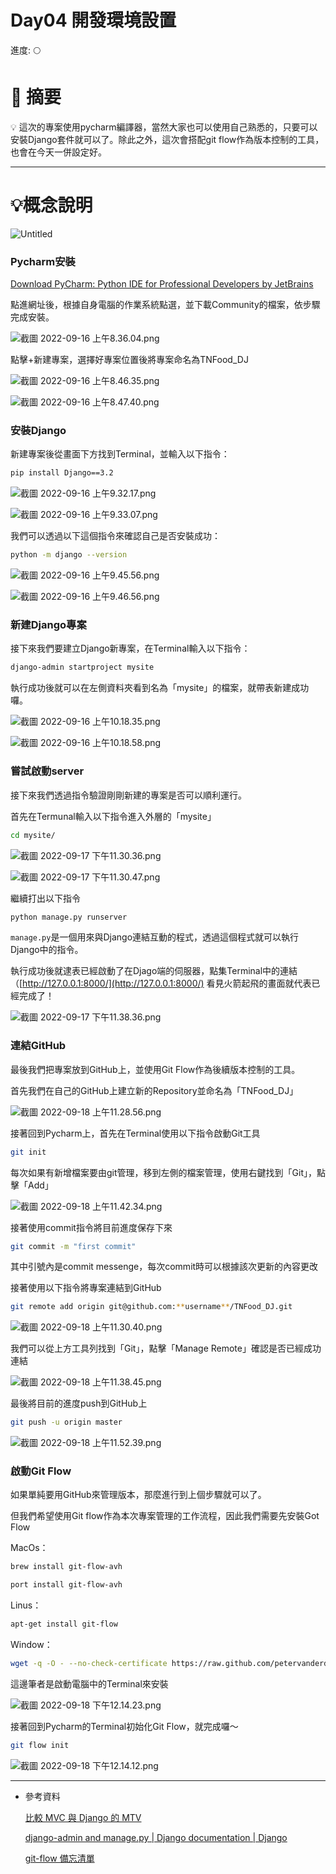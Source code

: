 # Day04 開發環境設置

進度: 🌕

# 🏁 摘要

<aside>
💡 這次的專案使用pycharm編譯器，當然大家也可以使用自己熟悉的，只要可以安裝Django套件就可以了。除此之外，這次會搭配git flow作為版本控制的工具，也會在今天一併設定好。

</aside>

---

# 💡概念說明

![Untitled](Day04%20%E9%96%8B%E7%99%BC%E7%92%B0%E5%A2%83%E8%A8%AD%E7%BD%AE%204858d308e816408eb291f83aeae4ad51/Untitled.png)

### Pycharm安裝

[Download PyCharm: Python IDE for Professional Developers by JetBrains](https://www.jetbrains.com/pycharm/download/#section=mac)

點進網址後，根據自身電腦的作業系統點選，並下載Community的檔案，依步驟完成安裝。

![截圖 2022-09-16 上午8.36.04.png](Day04%20%E9%96%8B%E7%99%BC%E7%92%B0%E5%A2%83%E8%A8%AD%E7%BD%AE%204858d308e816408eb291f83aeae4ad51/%25E6%2588%25AA%25E5%259C%2596_2022-09-16_%25E4%25B8%258A%25E5%258D%25888.36.04.png)

點擊+新建專案，選擇好專案位置後將專案命名為TNFood_DJ

![截圖 2022-09-16 上午8.46.35.png](Day04%20%E9%96%8B%E7%99%BC%E7%92%B0%E5%A2%83%E8%A8%AD%E7%BD%AE%204858d308e816408eb291f83aeae4ad51/%25E6%2588%25AA%25E5%259C%2596_2022-09-16_%25E4%25B8%258A%25E5%258D%25888.46.35.png)

![截圖 2022-09-16 上午8.47.40.png](Day04%20%E9%96%8B%E7%99%BC%E7%92%B0%E5%A2%83%E8%A8%AD%E7%BD%AE%204858d308e816408eb291f83aeae4ad51/%25E6%2588%25AA%25E5%259C%2596_2022-09-16_%25E4%25B8%258A%25E5%258D%25888.47.40.png)

### 安裝Django

新建專案後從畫面下方找到Terminal，並輸入以下指令：

```bash
pip install Django==3.2
```

![截圖 2022-09-16 上午9.32.17.png](Day04%20%E9%96%8B%E7%99%BC%E7%92%B0%E5%A2%83%E8%A8%AD%E7%BD%AE%204858d308e816408eb291f83aeae4ad51/%25E6%2588%25AA%25E5%259C%2596_2022-09-16_%25E4%25B8%258A%25E5%258D%25889.32.17.png)

![截圖 2022-09-16 上午9.33.07.png](Day04%20%E9%96%8B%E7%99%BC%E7%92%B0%E5%A2%83%E8%A8%AD%E7%BD%AE%204858d308e816408eb291f83aeae4ad51/%25E6%2588%25AA%25E5%259C%2596_2022-09-16_%25E4%25B8%258A%25E5%258D%25889.33.07.png)

我們可以透過以下這個指令來確認自己是否安裝成功：

```bash
python -m django --version
```

![截圖 2022-09-16 上午9.45.56.png](Day04%20%E9%96%8B%E7%99%BC%E7%92%B0%E5%A2%83%E8%A8%AD%E7%BD%AE%204858d308e816408eb291f83aeae4ad51/%25E6%2588%25AA%25E5%259C%2596_2022-09-16_%25E4%25B8%258A%25E5%258D%25889.45.56.png)

![截圖 2022-09-16 上午9.46.56.png](Day04%20%E9%96%8B%E7%99%BC%E7%92%B0%E5%A2%83%E8%A8%AD%E7%BD%AE%204858d308e816408eb291f83aeae4ad51/%25E6%2588%25AA%25E5%259C%2596_2022-09-16_%25E4%25B8%258A%25E5%258D%25889.46.56.png)

### 新建Django專案

接下來我們要建立Django新專案，在Terminal輸入以下指令：

```bash
django-admin startproject mysite
```

執行成功後就可以在左側資料夾看到名為「mysite」的檔案，就帶表新建成功囉。

![截圖 2022-09-16 上午10.18.35.png](Day04%20%E9%96%8B%E7%99%BC%E7%92%B0%E5%A2%83%E8%A8%AD%E7%BD%AE%204858d308e816408eb291f83aeae4ad51/%25E6%2588%25AA%25E5%259C%2596_2022-09-16_%25E4%25B8%258A%25E5%258D%258810.18.35.png)

![截圖 2022-09-16 上午10.18.58.png](Day04%20%E9%96%8B%E7%99%BC%E7%92%B0%E5%A2%83%E8%A8%AD%E7%BD%AE%204858d308e816408eb291f83aeae4ad51/%25E6%2588%25AA%25E5%259C%2596_2022-09-16_%25E4%25B8%258A%25E5%258D%258810.18.58.png)

### 嘗試啟動server

接下來我們透過指令驗證剛剛新建的專案是否可以順利運行。

首先在Termunal輸入以下指令進入外層的「mysite」

```bash
cd mysite/
```

![截圖 2022-09-17 下午11.30.36.png](Day04%20%E9%96%8B%E7%99%BC%E7%92%B0%E5%A2%83%E8%A8%AD%E7%BD%AE%204858d308e816408eb291f83aeae4ad51/%25E6%2588%25AA%25E5%259C%2596_2022-09-17_%25E4%25B8%258B%25E5%258D%258811.30.36.png)

![截圖 2022-09-17 下午11.30.47.png](Day04%20%E9%96%8B%E7%99%BC%E7%92%B0%E5%A2%83%E8%A8%AD%E7%BD%AE%204858d308e816408eb291f83aeae4ad51/%25E6%2588%25AA%25E5%259C%2596_2022-09-17_%25E4%25B8%258B%25E5%258D%258811.30.47.png)

繼續打出以下指令

```bash
python manage.py runserver
```

`manage.py`是一個用來與Django連結互動的程式，透過這個程式就可以執行Django中的指令。

執行成功後就逮表已經啟動了在Djago端的伺服器，點集Terminal中的連結（[http://127.0.0.1:8000/](http://127.0.0.1:8000/)
看見火箭起飛的畫面就代表已經完成了！

![截圖 2022-09-17 下午11.38.36.png](Day04%20%E9%96%8B%E7%99%BC%E7%92%B0%E5%A2%83%E8%A8%AD%E7%BD%AE%204858d308e816408eb291f83aeae4ad51/%25E6%2588%25AA%25E5%259C%2596_2022-09-17_%25E4%25B8%258B%25E5%258D%258811.38.36.png)

### 連結GitHub

最後我們把專案放到GitHub上，並使用Git Flow作為後續版本控制的工具。

首先我們在自己的GitHub上建立新的Repository並命名為「TNFood_DJ」

![截圖 2022-09-18 上午11.28.56.png](Day04%20%E9%96%8B%E7%99%BC%E7%92%B0%E5%A2%83%E8%A8%AD%E7%BD%AE%204858d308e816408eb291f83aeae4ad51/%25E6%2588%25AA%25E5%259C%2596_2022-09-18_%25E4%25B8%258A%25E5%258D%258811.28.56.png)

接著回到Pycharm上，首先在Terminal使用以下指令啟動Git工具

```bash
git init
```

每次如果有新增檔案要由git管理，移到左側的檔案管理，使用右鍵找到「Git」，點擊「Add」

![截圖 2022-09-18 上午11.42.34.png](Day04%20%E9%96%8B%E7%99%BC%E7%92%B0%E5%A2%83%E8%A8%AD%E7%BD%AE%204858d308e816408eb291f83aeae4ad51/%25E6%2588%25AA%25E5%259C%2596_2022-09-18_%25E4%25B8%258A%25E5%258D%258811.42.34.png)

接著使用commit指令將目前進度保存下來

```bash
git commit -m "first commit"
```

其中引號內是commit messenge，每次commit時可以根據該次更新的內容更改

接著使用以下指令將專案連結到GitHub

```bash
git remote add origin git@github.com:**username**/TNFood_DJ.git
```

![截圖 2022-09-18 上午11.30.40.png](Day04%20%E9%96%8B%E7%99%BC%E7%92%B0%E5%A2%83%E8%A8%AD%E7%BD%AE%204858d308e816408eb291f83aeae4ad51/%25E6%2588%25AA%25E5%259C%2596_2022-09-18_%25E4%25B8%258A%25E5%258D%258811.30.40.png)

我們可以從上方工具列找到「Git」，點擊「Manage Remote」確認是否已經成功連結

![截圖 2022-09-18 上午11.38.45.png](Day04%20%E9%96%8B%E7%99%BC%E7%92%B0%E5%A2%83%E8%A8%AD%E7%BD%AE%204858d308e816408eb291f83aeae4ad51/%25E6%2588%25AA%25E5%259C%2596_2022-09-18_%25E4%25B8%258A%25E5%258D%258811.38.45.png)

最後將目前的進度push到GitHub上

```bash
git push -u origin master
```

![截圖 2022-09-18 上午11.52.39.png](Day04%20%E9%96%8B%E7%99%BC%E7%92%B0%E5%A2%83%E8%A8%AD%E7%BD%AE%204858d308e816408eb291f83aeae4ad51/%25E6%2588%25AA%25E5%259C%2596_2022-09-18_%25E4%25B8%258A%25E5%258D%258811.52.39.png)

### 啟動Git Flow

如果單純要用GitHub來管理版本，那麼進行到上個步驟就可以了。

但我們希望使用Git flow作為本次專案管理的工作流程，因此我們需要先安裝Got Flow

MacOs：

```bash
brew install git-flow-avh
```

```bash
port install git-flow-avh
```

Linus：

```bash
apt-get install git-flow
```

Window：

```bash
wget -q -O - --no-check-certificate https://raw.github.com/petervanderdoes/gitflow-avh/develop/contrib/gitflow-installer.sh install stable | bash
```

這邊筆者是啟動電腦中的Terminal來安裝

![截圖 2022-09-18 下午12.14.23.png](Day04%20%E9%96%8B%E7%99%BC%E7%92%B0%E5%A2%83%E8%A8%AD%E7%BD%AE%204858d308e816408eb291f83aeae4ad51/%25E6%2588%25AA%25E5%259C%2596_2022-09-18_%25E4%25B8%258B%25E5%258D%258812.14.23.png)

接著回到Pycharm的Terminal初始化Git Flow，就完成囉～

```bash
git flow init
```

![截圖 2022-09-18 下午12.14.12.png](Day04%20%E9%96%8B%E7%99%BC%E7%92%B0%E5%A2%83%E8%A8%AD%E7%BD%AE%204858d308e816408eb291f83aeae4ad51/%25E6%2588%25AA%25E5%259C%2596_2022-09-18_%25E4%25B8%258B%25E5%258D%258812.14.12.png)

---

- 參考資料
    
    [比較 MVC 與 Django 的 MTV](https://zoejoyuliao.medium.com/%E6%AF%94%E8%BC%83-mvc-%E8%88%87-django-%E7%9A%84-mtv-6c93ea9484fc)
    
    [django-admin and manage.py | Django documentation | Django](https://docs.djangoproject.com/en/4.1/ref/django-admin/)
    
    [](https://www.readfog.com/a/1635360728039919616)
    
    [git-flow 備忘清單](https://danielkummer.github.io/git-flow-cheatsheet/index.zh_TW.html)